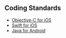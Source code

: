 ## Coding Standards


* [Objective-C for iOS](iOS/Objective-C/iOS-objective-c-coding-standards.md)
* [Swift for iOS](iOS/swift/iOS-swift-coding-standards.md)
* [Java for Android](Android/Java/Android-java-coding-standards.md)

